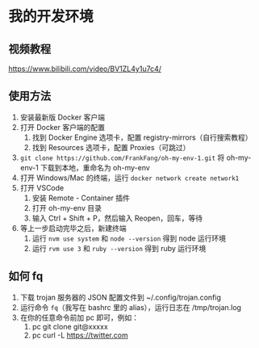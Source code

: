 # 我的开发环境

## 视频教程

https://www.bilibili.com/video/BV1ZL4y1u7c4/

## 使用方法

1. 安装最新版 Docker 客户端
2. 打开 Docker 客户端的配置
    1. 找到 Docker Engine 选项卡，配置 registry-mirrors（自行搜索教程）
    2. 找到 Resources 选项卡，配置 Proxies（可跳过）
3. `git clone https://github.com/FrankFang/oh-my-env-1.git` 将 oh-my-env-1 下载到本地，重命名为 oh-my-env
4. 打开 Windows/Mac 的终端，运行 `docker network create network1`
5. 打开 VSCode
    1. 安装 Remote - Container 插件
    2. 打开 oh-my-env 目录
    3. 输入 Ctrl + Shift + P，然后输入 Reopen，回车，等待
6. 等上一步启动完毕之后，新建终端
    1. 运行 `nvm use system` 和 `node --version` 得到 node 运行环境
    2. 运行 `rvm use 3` 和 `ruby --version` 得到 ruby 运行环境

## 如何 fq

1. 下载 trojan 服务器的 JSON 配置文件到 ~/.config/trojan.config
2. 运行命令 `fq`（我写在 bashrc 里的 alias），运行日志在 /tmp/trojan.log
3. 在你的任意命令前加 pc 即可，例如：
    1. pc git clone git@xxxxx
    2. pc curl -L https://twitter.com 

